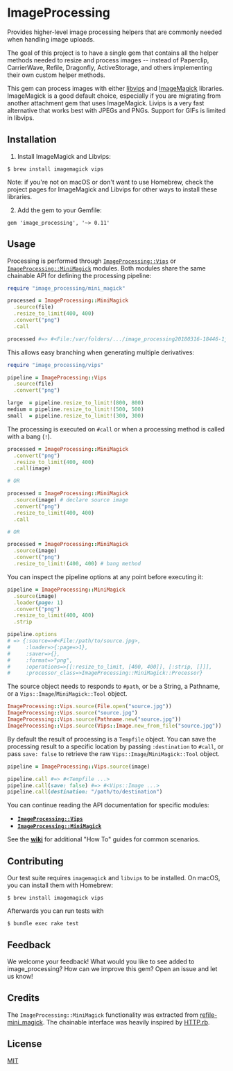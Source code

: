 # ImageProcessing

Provides higher-level image processing helpers that are commonly needed
when handling image uploads.

The goal of this project is to have a single gem that contains all the
helper methods needed to resize and process images -- instead of Paperclip,
CarrierWave, Refile, Dragonfly, ActiveStorage, and others implementing 
their own custom helper methods.

This gem can process images with either [libvips] and [ImageMagick] libraries.
ImageMagick is a good default choice, especially if you are migrating from
another attachment gem that uses ImageMagick. Livips is a very fast alternative
that works best with JPEGs and PNGs. Support for GIFs is limited in libvips.

## Installation

1. Install ImageMagick and Libvips:

`$ brew install imagemagick vips`

Note: if you're not on macOS or don't want to use Homebrew, check the project
pages for ImageMagick and Libvips for other ways to install these libraries.

2. Add the gem to your Gemfile:

`gem 'image_processing', '~> 0.11'`


## Usage

Processing is performed through [`ImageProcessing::Vips`] or
[`ImageProcessing::MiniMagick`] modules. Both modules share the same chainable
API for defining the processing pipeline:

```rb
require "image_processing/mini_magick"

processed = ImageProcessing::MiniMagick
  .source(file)
  .resize_to_limit(400, 400)
  .convert("png")
  .call

processed #=> #<File:/var/folders/.../image_processing20180316-18446-1j247h6.png>
```

This allows easy branching when generating multiple derivatives:

```rb
require "image_processing/vips"

pipeline = ImageProcessing::Vips
  .source(file)
  .convert("png")

large  = pipeline.resize_to_limit!(800, 800)
medium = pipeline.resize_to_limit!(500, 500)
small  = pipeline.resize_to_limit!(300, 300)
```

The processing is executed on `#call` or when a processing method is called
with a bang (`!`).

```rb
processed = ImageProcessing::MiniMagick
  .convert("png")
  .resize_to_limit(400, 400)
  .call(image)

# OR

processed = ImageProcessing::MiniMagick
  .source(image) # declare source image
  .convert("png")
  .resize_to_limit(400, 400)
  .call

# OR

processed = ImageProcessing::MiniMagick
  .source(image)
  .convert("png")
  .resize_to_limit!(400, 400) # bang method
```

You can inspect the pipeline options at any point before executing it:

```rb
pipeline = ImageProcessing::MiniMagick
  .source(image)
  .loader(page: 1)
  .convert("png")
  .resize_to_limit(400, 400)
  .strip

pipeline.options
# => {:source=>#<File:/path/to/source.jpg>,
#     :loader=>{:page=>1},
#     :saver=>{},
#     :format=>"png",
#     :operations=>[[:resize_to_limit, [400, 400]], [:strip, []]],
#     :processor_class=>ImageProcessing::MiniMagick::Processor}
```

The source object needs to responds to `#path`, or be a String, a Pathname, or
a `Vips::Image`/`MiniMagick::Tool` object.

```rb
ImageProcessing::Vips.source(File.open("source.jpg"))
ImageProcessing::Vips.source("source.jpg")
ImageProcessing::Vips.source(Pathname.new("source.jpg"))
ImageProcessing::Vips.source(Vips::Image.new_from_file("source.jpg"))
```

By default the result of processing is a `Tempfile` object. You can save the
processing result to a specific location by passing `:destination` to `#call`,
or pass `save: false` to retrieve the raw `Vips::Image`/`MiniMagick::Tool`
object.

```rb
pipeline = ImageProcessing::Vips.source(image)

pipeline.call #=> #<Tempfile ...>
pipeline.call(save: false) #=> #<Vips::Image ...>
pipeline.call(destination: "/path/to/destination")
```

You can continue reading the API documentation for specific modules:

* **[`ImageProcessing::Vips`]**
* **[`ImageProcessing::MiniMagick`]**

See the **[wiki]** for additional "How To" guides for common scenarios.


## Contributing

Our test suite requires `imagemagick` and `libvips` to be installed. On macOS,
you can install them with Homebrew:

```
$ brew install imagemagick vips
```

Afterwards you can run tests with

```
$ bundle exec rake test
```


## Feedback

We welcome your feedback! What would you like to see added to image_processing?
How can we improve this gem? Open an issue and let us know!


## Credits

The `ImageProcessing::MiniMagick` functionality was extracted from
[refile-mini_magick]. The chainable interface was heavily inspired by
[HTTP.rb].


## License

[MIT](LICENSE.txt)

[libvips]: http://jcupitt.github.io/libvips/
[ImageMagick]: https://www.imagemagick.org
[`ImageProcessing::Vips`]: /doc/vips.md#imageprocessingvips
[`ImageProcessing::MiniMagick`]: /doc/minimagick.md#imageprocessingminimagick
[refile-mini_magick]: https://github.com/refile/refile-mini_magick
[wiki]: https://github.com/janko-m/image_processing/wiki
[HTTP.rb]: https://github.com/httprb/http
